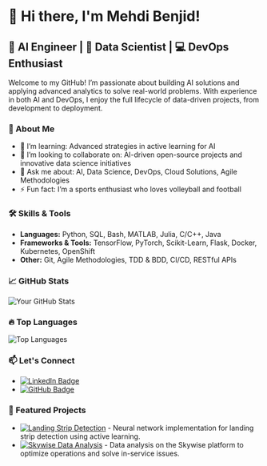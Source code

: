 # 👋 Hi there, I'm Mehdi Benjid!

## 🧠 AI Engineer | 🤖 Data Scientist | 💻 DevOps Enthusiast

Welcome to my GitHub! I’m passionate about building AI solutions and applying advanced analytics to solve real-world problems. With experience in both AI and DevOps, I enjoy the full lifecycle of data-driven projects, from development to deployment.

### 🌟 About Me
- 🌱 I’m learning: Advanced strategies in active learning for AI
- 👯 I’m looking to collaborate on: AI-driven open-source projects and innovative data science initiatives
- 💬 Ask me about: AI, Data Science, DevOps, Cloud Solutions, Agile Methodologies
- ⚡ Fun fact: I’m a sports enthusiast who loves volleyball and football

### 🛠️ Skills & Tools
- **Languages:** Python, SQL, Bash, MATLAB, Julia, C/C++, Java
- **Frameworks & Tools:** TensorFlow, PyTorch, Scikit-Learn, Flask, Docker, Kubernetes, OpenShift
- **Other:** Git, Agile Methodologies, TDD & BDD, CI/CD, RESTful APIs

### 📈 GitHub Stats
![Your GitHub Stats](https://github-readme-stats.vercel.app/api?username=mehdibenjid&show_icons=true&hide=issues&count_private=true&theme=radical)

### 🔥 Top Languages
![Top Languages](https://github-readme-stats.vercel.app/api/top-langs/?username=mehdibenjid&layout=compact&theme=radical)

### 📫 Let's Connect
- [![LinkedIn Badge](https://img.shields.io/badge/-LinkedIn-blue?style=flat&logo=Linkedin&logoColor=white)](https://www.linkedin.com/in/mehdi-benjid/)
- [![GitHub Badge](https://img.shields.io/badge/-GitHub-181717?style=flat&logo=github&logoColor=white)](https://github.com/mehdibenjid)

### 📂 Featured Projects
- [![Landing Strip Detection](https://img.shields.io/badge/-Landing_Strip_Detection-000?style=flat&logo=github&logoColor=white)](https://github.com/mehdibenjid/landing-strip-detection) - Neural network implementation for landing strip detection using active learning.
- [![Skywise Data Analysis](https://img.shields.io/badge/-Skywise_Data_Analysis-000?style=flat&logo=github&logoColor=white)](https://github.com/mehdibenjid/skywise-analysis) - Data analysis on the Skywise platform to optimize operations and solve in-service issues.

